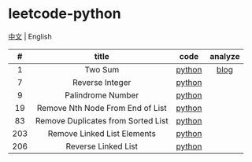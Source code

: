 # leetcode-python

[中文](README_zh-cn.md)  | English

|  #   |               title                |                          code                          |                    analyze                     |
| :--: | :--------------------------------: | :----------------------------------------------------: | :--------------------------------------------: |
|  1   |              Two Sum               |               [python](src/1-two-sum.py)               | [blog](https://sssis.me/leetcode-two-sum.html) |
|  7   |          Reverse Integer           |           [python](src/7-reverse-integer.py)           |                                                |
|  9   |         Palindrome Number          |          [python](src/9-palindrome-number.py)          |                                                |
|  19  |  Remove Nth Node From End of List  |  [python](src/19-remove-nth-node-from-end-of-list.py)  |                                                |
|  83  | Remove Duplicates from Sorted List | [python](src/83-remove-duplicates-from-sorted-list.py) |                                                |
| 203  |    Remove Linked List Elements     |    [python](src/203-remove-linked-list-elements.py)    |                                                |
| 206  |        Reverse Linked List         |        [python](src/206-reverse-linked-list.py)        |                                                |

